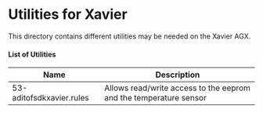 # Utilities for Xavier

This directory contains different utilities may be needed on the Xavier AGX.

#### List of Utilities

| Name | Description |
| --------- | -------------- |
| 53-aditofsdkxavier.rules | Allows read/write access to the eeprom and the temperature sensor |
